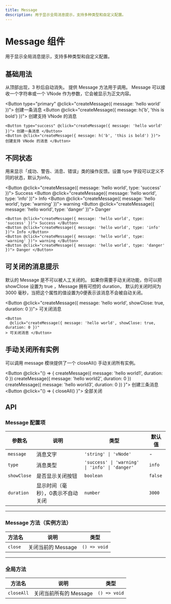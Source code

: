 ```yaml
---
title: Message
description: 用于显示全局消息提示，支持多种类型和自定义配置。
---
```


<script setup> 
import { createMessage, closeAll } from '../../src/components/Message/method.ts'
import Button from '../../src/components/Button/Button.vue'
import { h } from 'vue'
</script>

# Message 组件

用于显示全局消息提示，支持多种类型和自定义配置。

## 基础用法

从顶部出现，3 秒后自动消失。 提供 Message 方法用于调用。 Message 可以接收一个字符串或一个 VNode 作为参数，它会被显示为正文内容。

<Button type="primary" @click="createMessage({ message: 'hello world' })"> 创建一条消息 </Button>
<Button @click="createMessage({ message: h('b', 'this is bold') })"> 创建支持 VNode 的消息 </Button>

```vue
<Button type="success" @click="createMessage({ message: 'hello world' })"> 创建一条消息 </Button>
<Button @click="createMessage({ message: h('b', 'this is bold') })"> 创建支持 VNode 的消息 </Button>
```

## 不同状态

用来显示「成功、警告、消息、错误」类的操作反馈。设置 type 字段可以定义不同的状态，默认为info。

<Button @click="createMessage({ message: 'hello world', type: 'success' })"> Success </Button>
<Button @click="createMessage({ message: 'hello world', type: 'info' })"> Info </Button>
<Button @click="createMessage({ message: 'hello world', type: 'warning' })"> warning </Button>
<Button @click="createMessage({ message: 'hello world', type: 'danger' })"> Danger </Button>

```vue
<Button @click="createMessage({ message: 'hello world', type: 'success' })"> Success </Button>
<Button @click="createMessage({ message: 'hello world', type: 'info' })"> Info </Button>
<Button @click="createMessage({ message: 'hello world', type: 'warning' })"> warning </Button>
<Button @click="createMessage({ message: 'hello world', type: 'danger' })"> Danger </Button>
```

## 可关闭的消息提示

默认的 Message 是不可以被人工关闭的。 如果你需要手动关闭功能，你可以把 showClose 设置为 true ，Message 拥有可控的 duration， 默认的关闭时间为 3000 毫秒，当把这个属性的值设置为0便表示该消息不会被自动关闭。

<Button @click="createMessage({ message: 'hello world', showClose: true, duration: 0 })"> 可关闭消息 </Button>

```vue
<Button
  @click="createMessage({ message: 'hello world', showClose: true, duration: 0 })"
> 可关闭消息 </Button>
```

## 手动关闭所有实例

可以调用 message 模块提供了一个 closeAll() 手动关闭所有实例。

<Button @click="() => {
createMessage({ message: 'hello world1', duration: 0 })
createMessage({ message: 'hello world2', duration: 0 })
createMessage({ message: 'hello world3', duration: 0 })
}"> 创建三条消息 </Button>
<Button @click="() => {
closeAll()
}"> 全部关闭 </Button>

## API

### Message 配置项

| 参数名      | 说明                              | 类型                                           | 默认值  |
| ----------- | --------------------------------- | ---------------------------------------------- | ------- |
| `message`   | 消息文字                          | `'string' \| 'vNode'`                          | -       |
| `type`      | 消息类型                          | `'success' \| 'warning' \| 'info' \| 'danger'` | `info`  |
| `showClose` | 是否显示关闭按钮                  | `boolean`                                      | `false` |
| `duration`  | 显示时间（毫秒），0表示不自动关闭 | `number`                                       | `3000`  |

---

### Message 方法（实例方法）

| 方法名  | 说明               | 类型         |
| ------- | ------------------ | ------------ |
| `close` | 关闭当前的 Message | `() => void` |

---

### 全局方法

| 方法名     | 说明                   | 类型         |
| ---------- | ---------------------- | ------------ |
| `closeAll` | 关闭当前所有的 Message | `() => void` |
